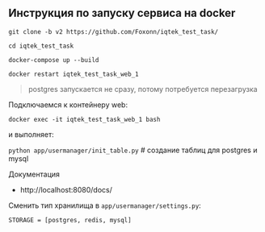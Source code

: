 ## Инструкция по запуску сервиса на docker

`git clone -b v2 https://github.com/Foxonn/iqtek_test_task/`

`cd iqtek_test_task`

`docker-compose up --build`

`docker restart iqtek_test_task_web_1`

> postgres запускается не сразу, потому потребуется перезагрузка

Подключаемся к контейнеру web:

`docker exec -it iqtek_test_task_web_1 bash`

и выполняет:

`python app/usermanager/init_table.py`  # создание таблиц для postgres и mysql

Документация
- http://localhost:8080/docs/

Сменить тип хранилища в `app/usermanager/settings.py`:

    STORAGE = [postgres, redis, mysql]
